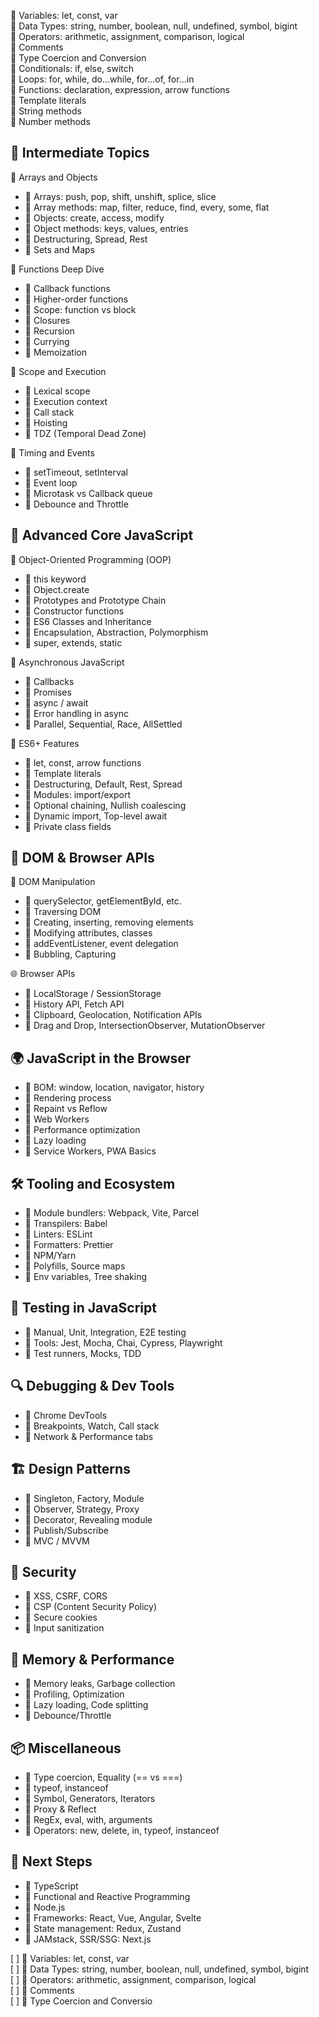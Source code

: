 📌 Variables: let, const, var  
📌 Data Types: string, number, boolean, null, undefined, symbol, bigint  
📌 Operators: arithmetic, assignment, comparison, logical  
📌 Comments  
📌 Type Coercion and Conversion  
📌 Conditionals: if, else, switch  
📌 Loops: for, while, do...while, for...of, for...in  
📌 Functions: declaration, expression, arrow functions  
📌 Template literals  
📌 String methods  
📌 Number methods  

📗 Intermediate Topics
----------------------
🔸 Arrays and Objects  
- 📌 Arrays: push, pop, shift, unshift, splice, slice  
- 📌 Array methods: map, filter, reduce, find, every, some, flat  
- 📌 Objects: create, access, modify  
- 📌 Object methods: keys, values, entries  
- 📌 Destructuring, Spread, Rest  
- 📌 Sets and Maps  

🔸 Functions Deep Dive  
- 📌 Callback functions  
- 📌 Higher-order functions  
- 📌 Scope: function vs block  
- 📌 Closures  
- 📌 Recursion  
- 📌 Currying  
- 📌 Memoization  

🔸 Scope and Execution  
- 📌 Lexical scope  
- 📌 Execution context  
- 📌 Call stack  
- 📌 Hoisting  
- 📌 TDZ (Temporal Dead Zone)  

🔸 Timing and Events  
- 📌 setTimeout, setInterval  
- 📌 Event loop  
- 📌 Microtask vs Callback queue  
- 📌 Debounce and Throttle  

📙 Advanced Core JavaScript
---------------------------
🔶 Object-Oriented Programming (OOP)  
- 📌 this keyword  
- 📌 Object.create  
- 📌 Prototypes and Prototype Chain  
- 📌 Constructor functions  
- 📌 ES6 Classes and Inheritance  
- 📌 Encapsulation, Abstraction, Polymorphism  
- 📌 super, extends, static  

🔶 Asynchronous JavaScript  
- 📌 Callbacks  
- 📌 Promises  
- 📌 async / await  
- 📌 Error handling in async  
- 📌 Parallel, Sequential, Race, AllSettled  

🔶 ES6+ Features  
- 📌 let, const, arrow functions  
- 📌 Template literals  
- 📌 Destructuring, Default, Rest, Spread  
- 📌 Modules: import/export  
- 📌 Optional chaining, Nullish coalescing  
- 📌 Dynamic import, Top-level await  
- 📌 Private class fields  

🧩 DOM & Browser APIs
---------------------
🧱 DOM Manipulation  
- 📌 querySelector, getElementById, etc.  
- 📌 Traversing DOM  
- 📌 Creating, inserting, removing elements  
- 📌 Modifying attributes, classes  
- 📌 addEventListener, event delegation  
- 📌 Bubbling, Capturing  

🌐 Browser APIs  
- 📌 LocalStorage / SessionStorage  
- 📌 History API, Fetch API  
- 📌 Clipboard, Geolocation, Notification APIs  
- 📌 Drag and Drop, IntersectionObserver, MutationObserver  

🌍 JavaScript in the Browser
----------------------------
- 📌 BOM: window, location, navigator, history  
- 📌 Rendering process  
- 📌 Repaint vs Reflow  
- 📌 Web Workers  
- 📌 Performance optimization  
- 📌 Lazy loading  
- 📌 Service Workers, PWA Basics  

🛠️ Tooling and Ecosystem
-------------------------
- 📌 Module bundlers: Webpack, Vite, Parcel  
- 📌 Transpilers: Babel  
- 📌 Linters: ESLint  
- 📌 Formatters: Prettier  
- 📌 NPM/Yarn  
- 📌 Polyfills, Source maps  
- 📌 Env variables, Tree shaking  

🧪 Testing in JavaScript
------------------------
- 📌 Manual, Unit, Integration, E2E testing  
- 📌 Tools: Jest, Mocha, Chai, Cypress, Playwright  
- 📌 Test runners, Mocks, TDD  

🔍 Debugging & Dev Tools
------------------------
- 📌 Chrome DevTools  
- 📌 Breakpoints, Watch, Call stack  
- 📌 Network & Performance tabs  

🏗️ Design Patterns
------------------
- 📌 Singleton, Factory, Module  
- 📌 Observer, Strategy, Proxy  
- 📌 Decorator, Revealing module  
- 📌 Publish/Subscribe  
- 📌 MVC / MVVM  

🔐 Security
-----------
- 📌 XSS, CSRF, CORS  
- 📌 CSP (Content Security Policy)  
- 📌 Secure cookies  
- 📌 Input sanitization  

🧠 Memory & Performance
-----------------------
- 📌 Memory leaks, Garbage collection  
- 📌 Profiling, Optimization  
- 📌 Lazy loading, Code splitting  
- 📌 Debounce/Throttle  

📦 Miscellaneous
----------------
- 📌 Type coercion, Equality (== vs ===)  
- 📌 typeof, instanceof  
- 📌 Symbol, Generators, Iterators  
- 📌 Proxy & Reflect  
- 📌 RegEx, eval, with, arguments  
- 📌 Operators: new, delete, in, typeof, instanceof  

🚀 Next Steps
-------------
- 📌 TypeScript  
- 📌 Functional and Reactive Programming  
- 📌 Node.js  
- 📌 Frameworks: React, Vue, Angular, Svelte  
- 📌 State management: Redux, Zustand  
- 📌 JAMstack, SSR/SSG: Next.js  

[ ] 📌 Variables: let, const, var  
[ ] 📌 Data Types: string, number, boolean, null, undefined, symbol, bigint  
[ ] 📌 Operators: arithmetic, assignment, comparison, logical  
[ ] 📌 Comments  
[ ] 📌 Type Coercion and Conversio